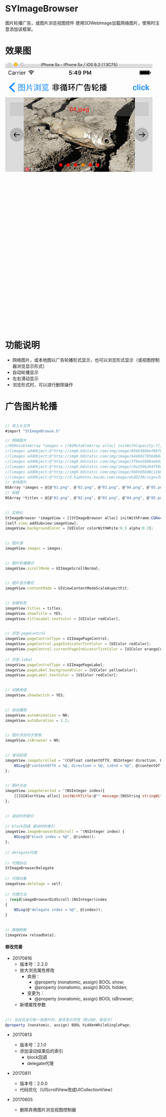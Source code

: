 # SYImageBrowser
图片轮播广告，或图片浏览视图控件
使用SDWebImage加载网络图片，使用时注意添加该框架。

# 效果图
![syimagebrowse.gif](./syimagebrowse.gif)

# 功能说明
 * 网络图片，或本地图以广告轮播形式显示，也可以浏览形式显示（或视图控制器浏览显示形式）
  * 自动轮播显示
  * 左右滑动显示
  * 浏览形式时，可以进行删除操作

# 广告图片轮播

~~~ javascript

// 导入头文件
#import "SYImageBrowse.h"

~~~ 

~~~ javascript
// 网络图片
//NSMutableArray *images = [[NSMutableArray alloc] initWithCapacity:7];
//[images addObject:@"http://img0.bdstatic.com/img/image/6946388bef89760a5a2316f888602a721440491660.jpg"];
//[images addObject:@"http://img0.bdstatic.com/img/image/6446027056db8afa73b23eaf953dadde1410240902.jpg"];
//[images addObject:@"http://img0.bdstatic.com/img/image/379ee5880ae642e12c24b731501d01d91409804208.jpg"];
//[images addObject:@"http://img0.bdstatic.com/img/image/c9e2596284f50ce95cbed0d756fdd22b1409207983.jpg"];
//[images addObject:@"http://img0.bdstatic.com/img/image/5bb565bd8c11b67a46bcfb36cc506f6c1409130294.jpg"];
//[images addObject:@"http://d.hiphotos.baidu.com/image/w%3D230/sign=3941c09f0ef431adbcd2443a7b37ac0f/bd315c6034a85edf0647db2e4b540923dc5475f7.jpg"];
// 本地图片
NSArray *images = @[@"01.png", @"02.png", @"03.png", @"04.png", @"05.png", @"06.png"];
// 标题
NSArray *titles = @[@"01.png", @"02.png", @"03.png", @"04.png", @"05.png", @"06.png"];

~~~ 

~~~ javascript

// 实例化
SYImageBrowser *imageView = [[SYImageBrowser alloc] initWithFrame:CGRectMake(0.0, 0.0, self.view.frame.size.width, 160.0)];
[self.view addSubview:imageView];
imageView.backgroundColor = [UIColor colorWithWhite:0.5 alpha:0.3];

~~~ 

~~~ javascript

// 图片源
imageView.images = images;

~~~ 

~~~ javascript

// 图片轮播模式
imageView.scrollMode = UIImageScrollNormal;

~~~ 

~~~ javascript

// 图片显示模式
imageView.contentMode = UIViewContentModeScaleAspectFit;

~~~ 

~~~ javascript

// 标题标签
imageView.titles = titles;
imageView.showTitle = YES;
imageView.titleLabel.textColor = [UIColor redColor];

~~~ 

~~~ javascript

// 页签-pageControl
imageView.pageControlType = UIImagePageControl;
imageView.pageControl.pageIndicatorTintColor = [UIColor redColor];
imageView.pageControl.currentPageIndicatorTintColor = [UIColor orangeColor];

// 页签-label 
imageView.pageControlType = UIImagePageLabel;
imageView.pageLabel.backgroundColor = [UIColor yellowColor];
imageView.pageLabel.textColor = [UIColor redColor];

~~~ 

~~~ javascript

// 切换按钮
imageView.showSwitch = YES;

~~~ 

~~~ javascript

// 自动播放
imageView.autoAnimation = NO;
imageView.autoDuration = 1.2;

~~~ 

~~~ javascript

// 图片浏览时才使用
imageView.isBrowser = NO;

~~~ 

~~~ javascript

// 滚动回调
imageView.imageScrolled = ^(CGFloat contentOffX, NSInteger direction, BOOL isEnd){
    NSLog(@"contentOffX = %@, direction = %@, isEnd = %@", @(contentOffX), @(direction), @(isEnd));
};

~~~ 

~~~ javascript

// 图片点击
imageView.imageSelected = ^(NSInteger index){
    [[[UIAlertView alloc] initWithTitle:@"" message:[NSString stringWithFormat:@"你点击了第 %@ 张图片", @(index + 1)] delegate:nil cancelButtonTitle:@"知道了" otherButtonTitles:nil, nil] show];
};

~~~ 

~~~ javascript

// 滚动时的索引

// block回调 滚动时的索引
imageView.imageBrowserDidScroll = ^(NSInteger index) {
    NSLog(@"block index = %@", @(index));
};

// delegate代理

// 代理协议
SYImageBrowserDelegate

// 代理对象
imageView.deletage = self;

// 代理方法
- (void)imageBrowserDidScroll:(NSInteger)index
{
    NSLog(@"delegate index = %@", @(index));
}

~~~ 

~~~ javascript

// 数据刷新
[imageView reloadData];

~~~


#### 修改完善
* 20170816
  * 版本号：2.2.0
  * 放大浏览属性修改
    * 弃用：
      * @property (nonatomic, assign) BOOL show;
      * @property (nonatomic, assign) BOOL hidden;
    * 变更为：
      * @property (nonatomic, assign) BOOL isBrowser;
  * 新增属性参数

~~~ javascript

/// 当且仅当只有一张图片时，是否显示页签（默认NO，即显示）
@property (nonatomic, assign) BOOL hiddenWhileSinglePage;

~~~ 

* 20170813
  * 版本号：2.1.0
  * 添加滚动结束后的索引
    * block回调
    * delegate代理

* 20170811
  * 版本号：2.0.0
  * 代码优化（UIScrollView改成UICollectionView）  

* 20170605
  * 删除弃用图片浏览视图控制器


